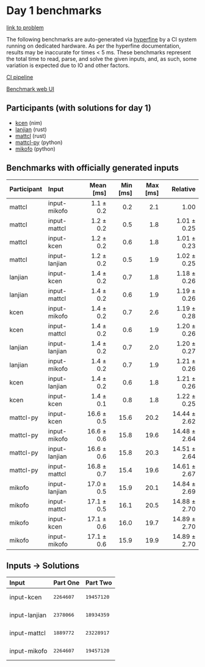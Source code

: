 # Day 1 benchmarks

[link to problem](https://adventofcode.com/2024/day/1)

The following benchmarks are auto-generated via
[hyperfine](https://github.com/sharkdp/hyperfine) by a CI system running on
dedicated hardware. As per the hyperfine documentation, results may be
inaccurate for times < 5 ms. These benchmarks represent the total time to read,
parse, and solve the given inputs, and, as such, some variation is expected due
to IO and other factors.

[CI pipeline](http://ci.papercode.net:8080/teams/main/pipelines/aoc2024)

[Benchmark web UI](https://aoc.ancalagon.black)


## Participants (with solutions for day 1)

- [kcen](https://github.com/kcen/aoc2024) (nim)
- [lanjian](https://github.com/lanjian/aoc-2024) (rust)
- [mattcl](https://github.com/mattcl/aoc2024) (rust)
- [mattcl-py](https://github.com/mattcl/aoc2024-py) (python)
- [mikofo](https://github.com/mikofo/aoc2024) (python)


## Benchmarks with officially generated inputs

| Participant | Input | Mean [ms] | Min [ms] | Max [ms] | Relative |
|:---|:---|---:|---:|---:|---:|
| mattcl | input-mikofo | 1.1 ± 0.2 | 0.2 | 2.1 | 1.00 |
| mattcl | input-mattcl | 1.2 ± 0.2 | 0.5 | 1.8 | 1.01 ± 0.25 |
| mattcl | input-kcen | 1.2 ± 0.2 | 0.6 | 1.8 | 1.01 ± 0.23 |
| mattcl | input-lanjian | 1.2 ± 0.2 | 0.5 | 1.9 | 1.02 ± 0.25 |
| lanjian | input-kcen | 1.4 ± 0.2 | 0.7 | 1.8 | 1.18 ± 0.26 |
| lanjian | input-mattcl | 1.4 ± 0.2 | 0.6 | 1.9 | 1.19 ± 0.26 |
| kcen | input-mikofo | 1.4 ± 0.2 | 0.7 | 2.6 | 1.19 ± 0.28 |
| kcen | input-mattcl | 1.4 ± 0.2 | 0.6 | 1.9 | 1.20 ± 0.26 |
| lanjian | input-lanjian | 1.4 ± 0.2 | 0.7 | 2.0 | 1.20 ± 0.27 |
| lanjian | input-mikofo | 1.4 ± 0.2 | 0.7 | 1.9 | 1.21 ± 0.26 |
| kcen | input-lanjian | 1.4 ± 0.2 | 0.6 | 1.8 | 1.21 ± 0.26 |
| kcen | input-kcen | 1.4 ± 0.1 | 0.8 | 1.8 | 1.22 ± 0.25 |
| mattcl-py | input-kcen | 16.6 ± 0.5 | 15.6 | 20.2 | 14.44 ± 2.62 |
| mattcl-py | input-mikofo | 16.6 ± 0.6 | 15.8 | 19.6 | 14.48 ± 2.64 |
| mattcl-py | input-lanjian | 16.6 ± 0.6 | 15.8 | 20.3 | 14.51 ± 2.64 |
| mattcl-py | input-mattcl | 16.8 ± 0.7 | 15.4 | 19.6 | 14.61 ± 2.67 |
| mikofo | input-lanjian | 17.0 ± 0.5 | 15.9 | 20.1 | 14.84 ± 2.69 |
| mikofo | input-mattcl | 17.1 ± 0.5 | 16.1 | 20.5 | 14.88 ± 2.70 |
| mikofo | input-kcen | 17.1 ± 0.6 | 16.0 | 19.7 | 14.89 ± 2.70 |
| mikofo | input-mikofo | 17.1 ± 0.6 | 15.9 | 19.9 | 14.89 ± 2.70 |


## Inputs -> Solutions

| Input | Part One | Part Two |
|:---|:---|:---|
|input-kcen|<pre>2264607</pre>|<pre>19457120</pre>|
|input-lanjian|<pre>2378066</pre>|<pre>18934359</pre>|
|input-mattcl|<pre>1889772</pre>|<pre>23228917</pre>|
|input-mikofo|<pre>2264607</pre>|<pre>19457120</pre>|